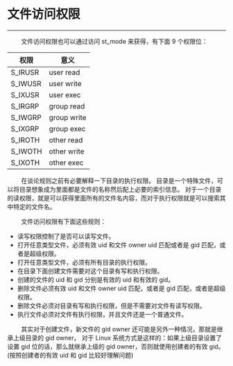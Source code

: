 # 文件访问权限
***

&emsp;&emsp;
文件访问权限也可以通过访问 st_mode 来获得，有下面 9 个权限位：

|权限|意义|
| --- | --- |
|S_IRUSR|user read|
|S_IWUSR|user write|
|S_IXUSR|user exec|
|S_IRGRP|group read|
|S_IWGRP|group write|
|S_IXGRP|group exec|
|S_IROTH|other read|
|S_IWOTH|other write|
|S_IXOTH|other exec|

&emsp;&emsp;
在谈论规则之前有必要解释一下目录的执行权限。
目录是一个特殊文件，可以将目录想象成为里面都是文件的名称然后配上必要的索引信息。
对于一个目录的读权限，就是可以获得里面所有的文件名内容，而对于执行权限就是可以搜索其中特定的文件名。

&emsp;&emsp;
文件访问权限有下面这些规则：

+ 读写权限控制了是否可以读写文件。
+ 打开任意类型文件，必须有效 uid 和文件 owner uid 匹配或者是 gid 匹配，或者是超级权限。
+ 打开任意类型文件，必须有所有目录的执行权限。
+ 在目录下面创建文件需要对这个目录有写和执行权限。
+ 创建的文件的 uid 和 gid 分别是有效的 uid 和有效的 gid。
+ 删除文件必须有效 uid 和文件 owner uid 匹配，或者是 gid 匹配，或者是超级权限。
+ 删除文件必须对目录有写和执行权限，但是不需要对文件有读写权限。
+ 执行文件必须对文件有执行权限，并且文件还是一个普通文件。

&emsp;&emsp;
其实对于创建文件，新文件的 gid owner 还可能是另外一种情况，那就是继承上级目录的 gid owner。
对于 Linux 系统方式是这样的：如果上级目录设置了设置 gid 位的话，那么就继承上级的 gid owner，否则就使用创建者的有效 gid。(按照创建者的有效 uid 和 gid 比较好理解问题)